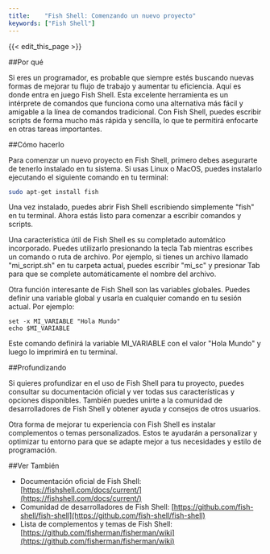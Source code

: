 ```yaml
---
title:    "Fish Shell: Comenzando un nuevo proyecto"
keywords: ["Fish Shell"]
---
```


{{< edit_this_page >}}

##Por qué

Si eres un programador, es probable que siempre estés buscando nuevas formas de mejorar tu flujo de trabajo y aumentar tu eficiencia. Aquí es donde entra en juego Fish Shell. Esta excelente herramienta es un intérprete de comandos que funciona como una alternativa más fácil y amigable a la línea de comandos tradicional. Con Fish Shell, puedes escribir scripts de forma mucho más rápida y sencilla, lo que te permitirá enfocarte en otras tareas importantes.

##Cómo hacerlo

Para comenzar un nuevo proyecto en Fish Shell, primero debes asegurarte de tenerlo instalado en tu sistema. Si usas Linux o MacOS, puedes instalarlo ejecutando el siguiente comando en tu terminal:

```bash
sudo apt-get install fish
```

Una vez instalado, puedes abrir Fish Shell escribiendo simplemente "fish" en tu terminal. Ahora estás listo para comenzar a escribir comandos y scripts.

Una característica útil de Fish Shell es su completado automático incorporado. Puedes utilizarlo presionando la tecla Tab mientras escribes un comando o ruta de archivo. Por ejemplo, si tienes un archivo llamado "mi_script.sh" en tu carpeta actual, puedes escribir "mi_sc" y presionar Tab para que se complete automáticamente el nombre del archivo.

Otra función interesante de Fish Shell son las variables globales. Puedes definir una variable global y usarla en cualquier comando en tu sesión actual. Por ejemplo:

```fish
set -x MI_VARIABLE "Hola Mundo"
echo $MI_VARIABLE
```

Este comando definirá la variable MI_VARIABLE con el valor "Hola Mundo" y luego lo imprimirá en tu terminal.

##Profundizando

Si quieres profundizar en el uso de Fish Shell para tu proyecto, puedes consultar su documentación oficial y ver todas sus características y opciones disponibles. También puedes unirte a la comunidad de desarrolladores de Fish Shell y obtener ayuda y consejos de otros usuarios.

Otra forma de mejorar tu experiencia con Fish Shell es instalar complementos o temas personalizados. Estos te ayudarán a personalizar y optimizar tu entorno para que se adapte mejor a tus necesidades y estilo de programación.

##Ver También

- Documentación oficial de Fish Shell: [https://fishshell.com/docs/current/](https://fishshell.com/docs/current/)
- Comunidad de desarrolladores de Fish Shell: [https://github.com/fish-shell/fish-shell](https://github.com/fish-shell/fish-shell)
- Lista de complementos y temas de Fish Shell: [https://github.com/fisherman/fisherman/wiki](https://github.com/fisherman/fisherman/wiki)